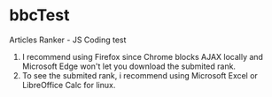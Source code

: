 # bbcTest
Articles Ranker - JS Coding test

1. I recommend using Firefox since Chrome blocks AJAX locally and Microsoft Edge won't let you download the submited rank.
2. To see the submited rank, i recommend using Microsoft Excel or LibreOffice Calc for linux.
